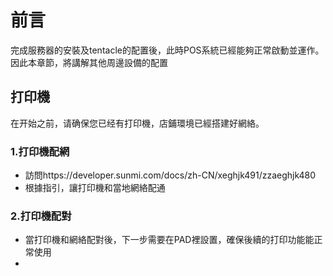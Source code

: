 # 前言
完成服務器的安裝及tentacle的配置後，此時POS系統已經能夠正常啟動並運作。
因此本章節，將講解其他周邊設備的配置

## 打印機
在开始之前，请确保您已经有打印機，店鋪環境已經搭建好網絡。

### 1.打印機配網
- 訪問https://developer.sunmi.com/docs/zh-CN/xeghjk491/zzaeghjk480
- 根據指引，讓打印機和當地網絡配通

### 2.打印機配對
- 當打印機和網絡配對後，下一步需要在PAD裡設置，確保後續的打印功能能正常使用
- 

